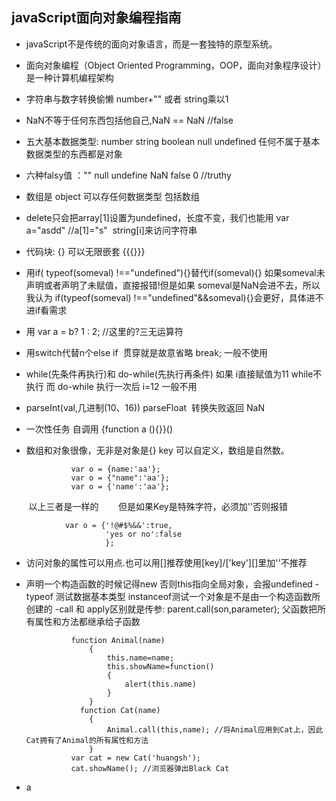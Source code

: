 ## javaScript面向对象编程指南 ##

- javaScript不是传统的面向对象语言，而是一套独特的原型系统。
- 面向对象编程（Object Oriented Programming，OOP，面向对象程序设计）是一种计算机编程架构
- 字符串与数字转换偷懒 number+"" 或者 string乘以1
- NaN不等于任何东西包括他自己,NaN == NaN //false
- 五大基本数据类型: number string boolean null undefined 任何不属于基本数据类型的东西都是对象
- 六种falsy值 ："" null undefine NaN false 0  //truthy
- 数组是 object 可以存任何数据类型 包括数组
- delete只会把array[1]设置为undefined，长度不变，我们也能用 var a="asdd"  //a[1]="s"  string[i]来访问字符串
- 代码块: {} 可以无限嵌套 {{{}}}
- 用if( typeof(someval) !=="undefined"){}替代if(someval){} 如果someval未声明或者声明了未赋值，直接报错!但是如果 someval是NaN会进不去，所以我认为
if(typeof(someval) !=="undefined"&&someval){}会更好，具体进不进if看需求
- 用 var a = b? 1 : 2;  //这里的?三无运算符
- 用switch代替n个else if  贯穿就是故意省略 break; 一般不使用
- while(先条件再执行)和 do-while(先执行再条件) 如果 i直接赋值为11  while不执行 而 do-while 执行一次后 i=12 一般不用
- parseInt(val,几进制(10、16))  parseFloat  转换失败返回 NaN
- 一次性任务 自调用  {function a (){}}()
- 数组和对象很像，无非是对象是{} key 可以自定义，数组是自然数。
    
                var o = {name:'aa'};
                var o = {"name":'aa'};
                var o = {'name':'aa'};
        
        以上三者是一样的
        但是如果Key是特殊字符，必须加''否则报错
        
                var o = {'!@#$%&&':true,
                         'yes or no':false
                         };

- 访问对象的属性可以用点.也可以用[]推荐使用[key]/['key'][]里加''不推荐
- 声明一个构造函数的时候记得new 否则this指向全局对象，会报undefined
-typeof 测试数据基本类型 instanceof测试一个对象是不是由一个构造函数所创建的
-call 和 apply区别就是传参: parent.call(son,parameter); 父函数把所有属性和方法都继承给子函数

                function Animal(name)
                    {
                        this.name=name;
                        this.showName=function()
                        {
                            alert(this.name)
                        }
                    }
                  function Cat(name)
                    {
                        Animal.call(this,name); //将Animal应用到Cat上，因此Cat拥有了Animal的所有属性和方法
                    }
                var cat = new Cat('huangsh');
                cat.showName(); //浏览器弹出Black Cat

- a
